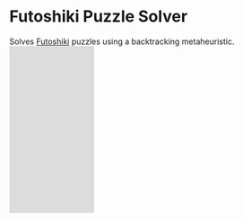 # Futoshiki Puzzle Solver

Solves [Futoshiki](https://en.wikipedia.org/wiki/Futoshiki) puzzles using a backtracking metaheuristic.\
![](backtracking.gif)
